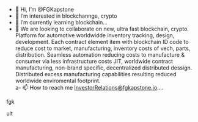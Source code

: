 - 👋 Hi, I’m @FGKapstone
- 👀 I’m interested in blockchannge, crypto 
- 🌱 I’m currently learning blockchain...
- 💞️ We are looking to collaborate on new, ultra fast blockchain, crypto.
Platform for automotive worldwidde inventory tracking, design, development. Each contract element item with blockchain ID code to reduce cost to market, manufacturing,
inventory costs of vech, parts, distribution. Seamless automation reducing costs to manufacture & consumer via less infrastructure costs JIT, 
worldwide contract manufacturing, non-brand specific, decentralized distributed dessign. Distributed excess manufacturing capabilities resulting 
reduced worldwide enviromental footprint.   
a- 📫 How to reach me InvestorRelations@fgkapstone.io....

<!---
FGKapstone/FGKapstone is a ✨ special ✨ repository because its `README.md` (this file) appears on your GitHub profile.
You can click the Preview link to take a look at your changes.
--->fgk
ult
